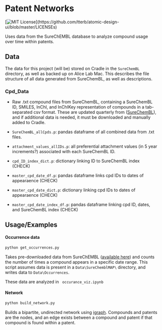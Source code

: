
# Patent Networks

[![MIT License](https://img.shields.io/apm/l/atomic-design-ui.svg?)](https://github.com/tterb/atomic-design-ui/blob/master/LICENSEs)


Uses data from the SureChEMBL database to analyze
compound usage over time within patents.

## Data

The data for this project (will be) stored on Cradle in the `SureChemBL` directory, as well as backed up on Alice Lab Mac. This describes the file structure of all data generated from SureChemBL, as well as descriptions. 

### Cpd_Data

- Raw .txt compound files from SureChemBL, containing a SureChemBL ID, SMILES, InChI, and InChIKey representation of compounds in a tab-separated csv format. These are updated quarterly from ([SureChemBL](https://ftp.ebi.ac.uk/pub/databases/chembl/SureChEMBL/data/map/)), and if additional data is needed, it must be downloaded and manually added to Cradle.

- `SureChemBL_allCpds.p`: pandas dataframe of all combined data from .txt files.

- `attachment_values_allIDs.p`: all preferential attachment values (in 5 year increments?) associated with each SureChemBL ID.

- `cpd_ID_index_dict.p`: dictionary linking ID to SureChemBL index (CHECK)

- `master_cpd_date_df.p`: pandas dataframe links cpd IDs to dates of appearaence (CHECK)

- `master_cpd_date_dict.p`: dictionary linking cpd IDs to dates of appearaence (CHECK)

- `master_cpd_date_index_df.p`: pandas dataframe linking cpd ID, dates, and SureChemBL index (CHECK)



## Usage/Examples

#### Occurrence data

```python
python get_occurrences.py
```

Takes pre-downloaded data from SureChEMBL 
([available here](https://ftp.ebi.ac.uk/pub/databases/chembl/SureChEMBL/data/map/)) 
and counts the number of times a compound appears
in a specific date range. This script assumes
data is present in a `Data\SureChemblMAP\`
directory, and writes data to `Data\Occurrences`.

These data are analyzed in ` occurance_viz.ipynb`

#### Network
```python
python build_network.py
```

Builds a bipartite, undirected network using 
[igraph](https://igraph.org/python/). Compounds
and patents are the nodes, and an edge exists 
between a compound and patent if that compound
is found within a patent. 

  